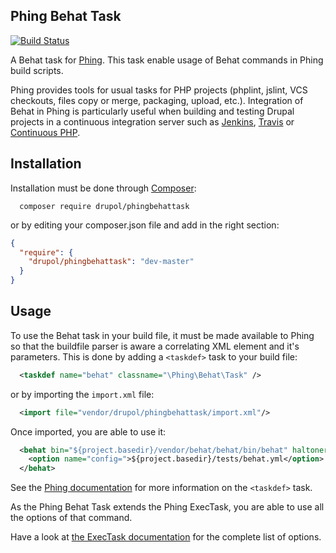 ## Phing Behat Task
[![Build Status](https://travis-ci.org/drupol/phingbehattask.svg?branch=travis)](https://travis-ci.org/drupol/phingbehattask)

A Behat task for [Phing](http://www.phing.info/). This task enable usage of Behat commands in Phing build scripts.

Phing provides tools for usual tasks for PHP projects (phplint, jslint, VCS checkouts, files copy or merge, packaging, upload, etc.). Integration of Behat in Phing is particularly useful when building and testing Drupal projects in a continuous integration server such as [Jenkins](http://jenkins-ci.org/), [Travis](https://travis-ci.org/) or [Continuous PHP](https://continuousphp.com/).
 
## Installation

Installation must be done through [Composer](https://getcomposer.org/):

```
  composer require drupol/phingbehattask
```

or by editing your composer.json file and add in the right section:

```json
{
  "require": {
    "drupol/phingbehattask": "dev-master"
  }
}
```

## Usage

To use the Behat task in your build file, it must be made available to Phing so that the buildfile parser is aware a correlating XML element and it's parameters.
This is done by adding a `<taskdef>` task to your build file:

```xml
  <taskdef name="behat" classname="\Phing\Behat\Task" />
```

or by importing the ```import.xml``` file: 

```xml
  <import file="vendor/drupol/phingbehattask/import.xml"/>
```

Once imported, you are able to use it:

```xml
  <behat bin="${project.basedir}/vendor/behat/behat/bin/behat" haltonerror="yes" colors="yes" verbose="${behat.options.verbosity}">
    <option name="config=">${project.basedir}/tests/behat.yml</option> 
  </behat>
```

See the [Phing documentation](http://www.phing.info/docs/guide/stable/chapters/appendixes/AppendixB-CoreTasks.html#TaskdefTask) for more information on the `<taskdef>` task.

As the Phing Behat Task extends the Phing ExecTask, you are able to use all the options of that command.

Have a look at [the ExecTask documentation](https://www.phing.info/docs/guide/trunk/ExecTask.html) for the complete list of options.
